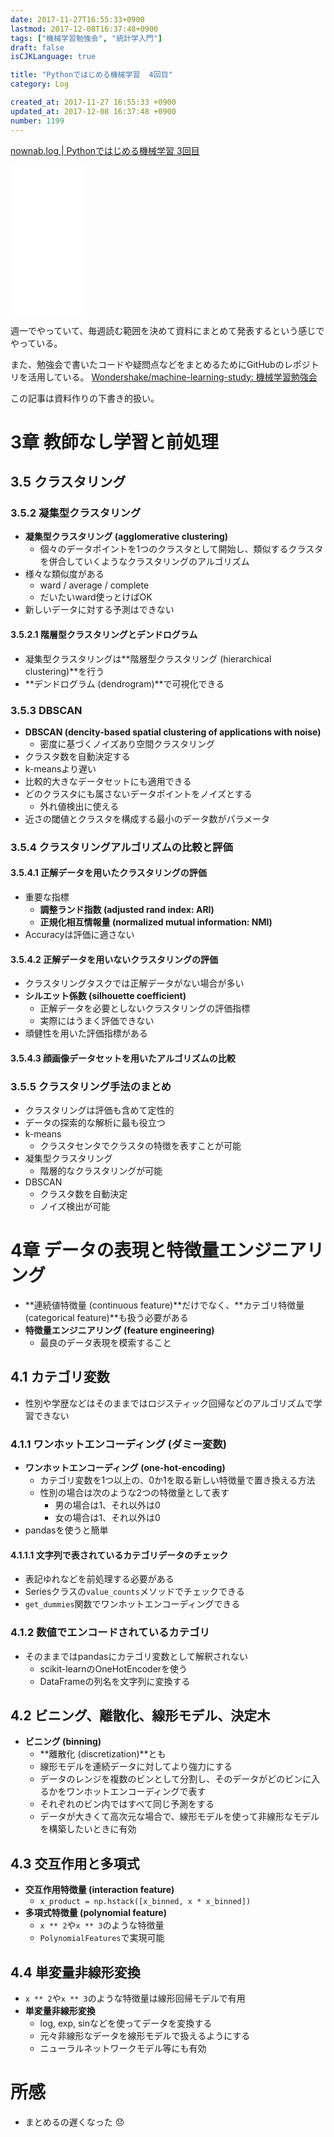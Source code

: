 ```yaml
---
date: 2017-11-27T16:55:33+0900
lastmod: 2017-12-08T16:37:48+0900
tags: ["機械学習勉強会", "統計学入門"]
draft: false
isCJKLanguage: true

title: "Pythonではじめる機械学習  4回目"
category: Log

created_at: 2017-11-27 16:55:33 +0900
updated_at: 2017-12-08 16:37:48 +0900
number: 1199
---
```


[nownab.log | Pythonではじめる機械学習 3回目](https://blog.nownabe.com/2017/11/19/1185.html)

<iframe style="width:120px;height:240px;" marginwidth="0" marginheight="0" scrolling="no" frameborder="0" src="//rcm-fe.amazon-adsystem.com/e/cm?lt1=_blank&bc1=000000&IS2=1&bg1=FFFFFF&fc1=000000&lc1=0000FF&t=nownabe0c-22&o=9&p=8&l=as4&m=amazon&f=ifr&ref=as_ss_li_til&asins=4873117984&linkId=05656b0761603e4e9f88423f102e42c6"></iframe>

週一でやっていて、毎週読む範囲を決めて資料にまとめて発表するという感じでやっている。

また、勉強会で書いたコードや疑問点などをまとめるためにGitHubのレポジトリを活用している。
[Wondershake/machine-learning-study: 機械学習勉強会](https://github.com/Wondershake/machine-learning-study)

この記事は資料作りの下書き的扱い。

# 3章 教師なし学習と前処理
## 3.5 クラスタリング
### 3.5.2 凝集型クラスタリング
* **凝集型クラスタリング (agglomerative clustering)**
    * 個々のデータポイントを1つのクラスタとして開始し、類似するクラスタを併合していくようなクラスタリングのアルゴリズム
* 様々な類似度がある
    * ward / average / complete
    * だいたいward使っとけばOK
* 新しいデータに対する予測はできない

#### 3.5.2.1 階層型クラスタリングとデンドログラム
* 凝集型クラスタリングは**階層型クラスタリング (hierarchical clustering)**を行う
* **デンドログラム (dendrogram)**で可視化できる

### 3.5.3 DBSCAN
* **DBSCAN (dencity-based spatial clustering of applications with noise)**
    * 密度に基づくノイズあり空間クラスタリング
* クラスタ数を自動決定する
* k-meansより遅い
* 比較的大きなデータセットにも適用できる
* どのクラスタにも属さないデータポイントをノイズとする
    * 外れ値検出に使える
* 近さの閾値とクラスタを構成する最小のデータ数がパラメータ

### 3.5.4 クラスタリングアルゴリズムの比較と評価
#### 3.5.4.1 正解データを用いたクラスタリングの評価
* 重要な指標
    * **調整ランド指数 (adjusted rand index: ARI)**
    * **正規化相互情報量 (normalized mutual information: NMI)**
* Accuracyは評価に適さない

#### 3.5.4.2 正解データを用いないクラスタリングの評価
* クラスタリングタスクでは正解データがない場合が多い
* **シルエット係数 (silhouette coefficient)**
    * 正解データを必要としないクラスタリングの評価指標
    * 実際にはうまく評価できない
* 頑健性を用いた評価指標がある

#### 3.5.4.3 顔画像データセットを用いたアルゴリズムの比較
### 3.5.5 クラスタリング手法のまとめ
* クラスタリングは評価も含めて定性的
* データの探索的な解析に最も役立つ
* k-means
    * クラスタセンタでクラスタの特徴を表すことが可能
* 凝集型クラスタリング
    * 階層的なクラスタリングが可能
* DBSCAN
    * クラスタ数を自動決定
    * ノイズ検出が可能

# 4章 データの表現と特徴量エンジニアリング
* **連続値特徴量 (continuous feature)**だけでなく、**カテゴリ特徴量 (categorical feature)**も扱う必要がある
* **特徴量エンジニアリング (feature engineering)**
    * 最良のデータ表現を模索すること

## 4.1 カテゴリ変数
* 性別や学歴などはそのままではロジスティック回帰などのアルゴリズムで学習できない

### 4.1.1 ワンホットエンコーディング (ダミー変数)
* **ワンホットエンコーディング (one-hot-encoding)**
    * カテゴリ変数を1つ以上の、0か1を取る新しい特徴量で置き換える方法
    * 性別の場合は次のような2つの特徴量として表す
        * 男の場合は1、それ以外は0
        * 女の場合は1、それ以外は0
* pandasを使うと簡単

#### 4.1.1.1 文字列で表されているカテゴリデータのチェック
* 表記ゆれなどを前処理する必要がある
* Seriesクラスの`value_counts`メソッドでチェックできる
* `get_dummies`関数でワンホットエンコーディングできる

### 4.1.2 数値でエンコードされているカテゴリ
* そのままではpandasにカテゴリ変数として解釈されない
    * scikit-learnのOneHotEncoderを使う
    * DataFrameの列名を文字列に変換する

## 4.2 ビニング、離散化、線形モデル、決定木
* **ビニング (binning)**
    * **離散化 (discretization)**とも
    * 線形モデルを連続データに対してより強力にする
    * データのレンジを複数のビンとして分割し、そのデータがどのビンに入るかをワンホットエンコーディングで表す
    * それぞれのビン内ではすべて同じ予測をする
    * データが大きくて高次元な場合で、線形モデルを使って非線形なモデルを構築したいときに有効

## 4.3 交互作用と多項式
* **交互作用特徴量 (interaction feature)**
    * `x_product = np.hstack([x_binned, x * x_binned])`
* **多項式特徴量 (polynomial feature)**
    * `x ** 2`や`x ** 3`のような特徴量
    * `PolynomialFeatures`で実現可能

## 4.4 単変量非線形変換
* `x ** 2`や`x ** 3`のような特徴量は線形回帰モデルで有用
* **単変量非線形変換**
    * log, exp, sinなどを使ってデータを変換する
    * 元々非線形なデータを線形モデルで扱えるようにする
    * ニューラルネットワークモデル等にも有効

# 所感
* まとめるの遅くなった :disappointed: 

```math
```
